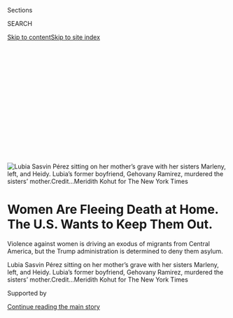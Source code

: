 <div id="app">

<div>

<div>

<div>

<div class="NYTAppHideMasthead css-ikk3s8 e1suatyy0">

<div class="section css-133zg39 e1suatyy2">

<div class="css-eph4ug er09x8g0">

<div class="css-6n7j50">

</div>

<span class="css-1dv1kvn">Sections</span>

<div class="css-10488qs">

<span class="css-1dv1kvn">SEARCH</span>

</div>

[Skip to content](#site-content)[Skip to site
index](#site-index)

</div>

<div class="css-10698na e1huz5gh0">

</div>

</div>

</div>

</div>

<div data-aria-hidden="false">

<div id="site-content" data-role="main">

<div>

<div class="css-1aor85t" style="opacity:0.000000001;z-index:-1;visibility:hidden">

<div class="css-1hqnpie">

<div class="css-epjblv">

<span class="css-17xtcya">[Americas](/section/world/americas)</span><span class="css-x15j1o">|</span><span class="css-fwqvlz">Women
Are Fleeing Death at Home. The U.S. Wants to Keep Them
Out.</span>

</div>

<div class="css-k008qs">

<div class="css-1iwv8en">

<span class="css-18z7m18"></span>

<div>

</div>

</div>

<span class="css-1n6z4y">https://nyti.ms/30adRro</span>

<div class="css-1705lsu">

<div class="css-4xjgmj">

<div class="css-4skfbu" data-role="toolbar" data-aria-label="Social Media Share buttons, Save button, and Comments Panel with current comment count" data-testid="share-tools">

  - 
  - 
  - 
  - 
    
    <div class="css-6n7j50">
    
    </div>

  - 
  - 

</div>

</div>

</div>

</div>

</div>

</div>

<div id="NYT_TOP_BANNER_REGION" class="css-11qgg8s">

</div>

<div id="fullBleedHeaderContent">

<div class="css-9fsmc8">

![<span class="css-16f3y1r e13ogyst0" data-aria-hidden="true">Lubia
Sasvin Pérez sitting on her mother’s grave with her sisters Marleny,
left, and Heidy. Lubia’s former boyfriend, Gehovany Ramirez, murdered
the sisters’
mother.</span><span class="css-cnj6d5 e1z0qqy90" itemprop="copyrightHolder"><span class="css-1ly73wi e1tej78p0">Credit...</span><span><span>Meridith
Kohut for The New York
Times</span></span></span>](https://static01.nyt.com/images/2019/08/19/world/19guatemala-a1/Guatemala-articleLarge.jpg?quality=75&auto=webp&disable=upscale)

</div>

<div class="css-1aqq9tq">

<div class="css-1vkm6nb ehdk2mb0">

# Women Are Fleeing Death at Home. The U.S. Wants to Keep Them Out.

</div>

Violence against women is driving an exodus of migrants from Central
America, but the Trump administration is determined to deny them asylum.

</div>

<div class="css-nwzfg5 e1gnum310">

<span class="css-1f9pvn2 americas">Lubia Sasvin Pérez sitting on her
mother’s grave with her sisters Marleny, left, and Heidy. Lubia’s former
boyfriend, Gehovany Ramirez, murdered the sisters’
mother.</span><span class="css-cnj6d5 e1z0qqy90" itemprop="copyrightHolder"><span class="css-1ly73wi e1tej78p0">Credit...</span><span><span>Meridith
Kohut for The New York Times</span></span></span>

</div>

<div id="sponsor-wrapper" class="css-1hyfx7x">

<div id="sponsor-slug" class="css-19vbshk">

Supported by

</div>

[Continue reading the main
story](#after-sponsor)

<div id="sponsor" class="ad sponsor-wrapper" style="text-align:center;height:100%;display:block">

</div>

<div id="after-sponsor">

</div>

</div>

<div class="css-1wx1auc e1gnum311">

<div class="css-18e8msd">

<div class="css-vp77d3 epjyd6m0">

<div class="css-1baulvz">

By [<span class="css-1baulvz last-byline" itemprop="name">Azam
Ahmed</span>](https://www.nytimes.com/by/azam-ahmed)

Photographs by
<span class="css-1baulvz last-byline" itemprop="name">Meridith Kohut and
Daniel Berehulak</span>

</div>

</div>

  - Aug. 18,
    2019

  - 
    
    <div class="css-4xjgmj">
    
    <div class="css-d8bdto" data-role="toolbar" data-aria-label="Social Media Share buttons, Save button, and Comments Panel with current comment count" data-testid="share-tools">
    
      - 
      - 
      - 
      - 
        
        <div class="css-6n7j50">
        
        </div>
    
      - 
      - 
    
    </div>
    
    </div>

</div>

<div class="css-tk9fsr">

[Leer en
español](https://www.nytimes.com/es/2019/08/19/espanol/america-latina/guatemala-migrantes-mujeres-violencia.html "Read in Spanish")

</div>

</div>

</div>

<div class="section meteredContent css-1r7ky0e" name="articleBody" itemprop="articleBody">

<div class="css-1fanzo5 StoryBodyCompanionColumn">

<div class="css-53u6y8">

JALAPA, Guatemala — They climbed the terraced hillside in single file,
their machetes tapping the stones along the darkened footpath.

Gehovany Ramirez, 17, led his brother and another accomplice to his
ex-girlfriend’s home. He struck the wooden door with his machete,
sending splinters into the air.

His girlfriend, Lubia Sasvin Pérez, had left him a month earlier,
fleeing his violent temper for her parents’ home here in southeast
Guatemala. Five months pregnant, her belly hanging from her tiny
16-year-old frame, she feared losing the child to his rage.

Lubia and her mother slipped outside and begged him to leave, she said.
They could smell the sour tang of alcohol on his breath. Unmoved, he
raised the blade and struck her mother in the head, killing her.

</div>

</div>

<div class="css-1fanzo5 StoryBodyCompanionColumn">

<div class="css-53u6y8">

Hearing a stifled scream, her father rushed outside. Lubia recalled
watching in horror as the other men set upon him, splitting his face and
leaving her parents splayed on the concrete floor.

For prosecutors, judges and even defense lawyers in Guatemala, the case
exemplifies the national scourge of domestic violence, motivated by a
deep-seated sense of ownership over women and their place in
relationships.

But instead of facing the harsher penalties meant to stop such crimes in
Guatemala, Gehovany received only four years in prison, a short sentence
even by the country’s lenient standard for minors. More than three years
later, now 21, he will be released next spring, perhaps sooner.

And far from being kept from the family he tore apart, under Guatemalan
law Gehovany has the right to visit his son upon release, according to
legal officials in Guatemala.

The prospect of his return shook the family so thoroughly that Lubia’s
father, who survived the attack, sold their home and used the money to
pay a smuggler to reach the United States. Now living outside of San
Francisco, he is pinning his hopes on winning asylum to safeguard his
family. They all are.

</div>

</div>

<div class="css-1fanzo5 StoryBodyCompanionColumn">

<div class="css-53u6y8">

But that seems more distant than ever. Two extraordinary legal decisions
**** by the Trump administration have struck at the core of asylum
claims rooted in domestic violence or threats against families like
Lubia’s — not only casting doubt on their case, but almost certainly on
thousands of others as well, immigration lawyers say.

“How can this be justice?” Lubia said before the family fled, sitting
under the portico where her mother was killed. “All I did was leave him
for beating me and he took my mother from us.”

“What kind of system protects him, and not me?” she said, gathering her
son in her lap.

</div>

</div>

<div class="css-79elbk" data-testid="photoviewer-wrapper">

<div class="css-z3e15g" data-testid="photoviewer-wrapper-hidden">

</div>

<div class="css-1a48zt4 ehw59r15" data-testid="photoviewer-children">

![<span class="css-16f3y1r e13ogyst0" data-aria-hidden="true">Lubia is
hoping for asylum in the United States, but her case faces significant
obstacles under the Trump
administration.</span><span class="css-cnj6d5 e1z0qqy90" itemprop="copyrightHolder"><span class="css-1ly73wi e1tej78p0">Credit...</span><span>Meridith
Kohut for The New York
Times</span></span>](https://static01.nyt.com/images/2019/08/19/world/19guatemala-JP3-SUB/17guatemala98-articleLarge.jpg?quality=75&auto=webp&disable=upscale)

</div>

</div>

<div class="css-1fanzo5 StoryBodyCompanionColumn">

<div class="css-53u6y8">

Their case offers a glimpse into the staggering number of Central
Americans fleeing violence and dysfunction — and the dogged fight the
Trump administration is waging to keep them out.

Across Latin America, [a murder epidemic is
underway](https://www.nytimes.com/interactive/2019/05/04/world/americas/honduras-gang-violence.html).
Most years, more than 100,000 people are killed, largely young men on
the periphery of broken societies, where gangs and cartels sometimes
take the place of the state.

The turmoil has forced millions to flee the region and seek refuge in
the United States, where they confront a system strained by record
demand and a bitter fight over whether to accept them.

But violence against women, and domestic violence in particular, is a
powerful and often overlooked factor in the migration crisis. Latin
America and the Caribbean are home to 14 of the 25 deadliest nations in
the world for women, according to available data collected by the Small
Arms Survey, which tracks violence globally.

</div>

</div>

<div class="css-1fanzo5 StoryBodyCompanionColumn">

<div class="css-53u6y8">

And Central America, the region where most of those seeking asylum in
the United States are fleeing, is at the heart of the crisis.

Here in Guatemala, the homicide rate for women is more than three times
the global average. In El Salvador, it is nearly six times. In Honduras,
it is one of the highest in the world — almost 12 times the global
average.

</div>

</div>

<div class="css-79elbk" data-testid="photoviewer-wrapper">

<div class="css-z3e15g" data-testid="photoviewer-wrapper-hidden">

</div>

<div class="css-1a48zt4 ehw59r15" data-testid="photoviewer-children">

<div class="css-1xdhyk6 erfvjey0">

<span class="css-1ly73wi e1tej78p0">Image</span>

<div class="css-zjzyr8">

<div data-testid="lazyimage-container" style="height:258.4222222222222px">

</div>

</div>

</div>

<span class="css-16f3y1r e13ogyst0" data-aria-hidden="true">Friends and
family mourning during the funeral procession for Cristina Yulisa
Godínez, 18, in Guatemala City. Ms. Godínez was murdered in her home in
May, where she was found hanging by her neck from the ceiling, her hands
bound with blue
rope. </span><span class="css-cnj6d5 e1z0qqy90" itemprop="copyrightHolder"><span class="css-1ly73wi e1tej78p0">Credit...</span><span>Meridith
Kohut for The New York
Times</span></span>

</div>

</div>

<div class="css-79elbk" data-testid="photoviewer-wrapper">

<div class="css-z3e15g" data-testid="photoviewer-wrapper-hidden">

</div>

<div class="css-1a48zt4 ehw59r15" data-testid="photoviewer-children">

<div class="css-1xdhyk6 erfvjey0">

<span class="css-1ly73wi e1tej78p0">Image</span>

<div class="css-zjzyr8">

<div data-testid="lazyimage-container" style="height:258.4222222222222px">

</div>

</div>

</div>

<span class="css-16f3y1r e13ogyst0" data-aria-hidden="true">Ms. Godínez
was killed in front of her 3-year-old son and her daughter, who was a
few months old. Her son told the police that a man came in, tied her up
and hanged her from the
ceiling.</span><span class="css-cnj6d5 e1z0qqy90" itemprop="copyrightHolder"><span class="css-1ly73wi e1tej78p0">Credit...</span><span>Meridith
Kohut for The New York Times</span></span>

</div>

</div>

<div class="css-1fanzo5 StoryBodyCompanionColumn">

<div class="css-53u6y8">

In the most violent pockets of Central America, the United Nations says,
the danger is like living in a war zone.

“Despite the risk associated with migration, it is still lower than the
risk of being killed at home,” said Angela Me, the chief of research and
trend analysis at the United Nations Office on Drugs and Crime.

The issue is so central to migration that former Attorney General Jeff
Sessions, eager to advance the Trump administration’s priority of
closing the southern border to migrants, [issued a decision last
year](https://www.nytimes.com/2018/06/11/us/politics/sessions-domestic-violence-asylum.html)
to try to halt victims of domestic violence, among other crimes, from
seeking asylum.

</div>

</div>

<div class="css-1fanzo5 StoryBodyCompanionColumn">

<div class="css-53u6y8">

To win asylum in the United States, applicants must show specific
grounds for their persecution back home, like their race, religion,
political affiliation or membership in a particular social group.
Lawyers have sometimes pushed successfully for women to qualify as a
social group because of the overwhelming violence they face, citing
[a 2014
case](https://www.nytimes.com/2014/08/30/us/victim-of-domestic-violence-in-guatemala-is-ruled-eligible-for-asylum-in-us.html)
in which a Guatemalan woman fleeing domestic violence was found to be
eligible to apply for asylum in the United States.

But Mr. Sessions overruled that precedent, questioning whether women —
in particular, women fleeing domestic violence — can be members of a
social group. The decision challenged what had become common practice in
asylum courts.

Then, last month, the new attorney general, William P. Barr, went
further. Breaking with decades of precedent, he [issued a
decision](https://www.nytimes.com/2019/07/29/world/americas/justice-department-asylum-families.html)making
it harder for families, like Lubia’s, to qualify as social groups also.

Violence against women in the region is so prevalent that 18 countries
have passed laws to protect them, creating a class of homicide known as
femicide, which adds tougher penalties and greater law enforcement
attention to the issue.

And yet, despite that broad effort, the new laws have failed to reduce
the killings of girls and women in the region, the United Nations says.

That reflects how deep the gender gap runs. For the new laws to make a
difference, experts say, they must go far beyond punishment to change
education, political discourse, social norms and basic family dynamics.

Though gangs and cartels in the region play a role in the violence, most
women are killed by lovers, family members, husbands or partners — men
angered by women acting independently, enraged by jealousy or, like
Gehovany, driven by a deeply ingrained sense of control over women’s
lives.

</div>

</div>

<div class="css-1fanzo5 StoryBodyCompanionColumn">

<div class="css-53u6y8">

“Men end up thinking they can dispose of women as they wish,” said
Adriana Quiñones, the United Nations Women’s country representative in
Guatemala.

A vast majority of female homicides in the region are never solved. In
Guatemala, only about 6 percent result in convictions, researchers say.
And in the rare occasions when they do, as in Lubia’s case, they are not
always prosecuted vigorously.

Even defense attorneys believe Gehovany should have been charged with
femicide, which would have put him in prison a couple of years longer.
The fact that he was not, some Guatemalan officials acknowledge,
underscores the many ways in which the nation’s legal system, even when
set up to protect women, continues to fail them.

In the courtroom, Lubia’s father, Romeo de Jesus Sasvin Dominguez, spoke
up just once.

It didn’t make sense, he told the judge, shaking his head. A long white
scar ran over the bridge of his nose, a relic of the attack. How could
the laws of Guatemala favor the man who killed his wife, who hurt his
daughter?

“We had a life together,” he told the judge, nearly in tears. “And he
came and took that away from us just because my daughter didn’t want to
be in an abusive relationship.”

“I just don’t understand,” he
said.

</div>

</div>

<div class="css-79elbk" data-testid="photoviewer-wrapper">

<div class="css-z3e15g" data-testid="photoviewer-wrapper-hidden">

</div>

<div class="css-1a48zt4 ehw59r15" data-testid="photoviewer-children">

<div class="css-1xdhyk6 erfvjey0">

<span class="css-1ly73wi e1tej78p0">Image</span>

<div class="css-zjzyr8">

<div data-testid="lazyimage-container" style="height:258.4222222222222px">

</div>

</div>

</div>

<span class="css-16f3y1r e13ogyst0" data-aria-hidden="true">Though
Jalapa has a lower homicide rate than other areas of Guatemala, the
region is still very dangerous for
women.</span><span class="css-cnj6d5 e1z0qqy90" itemprop="copyrightHolder"><span class="css-1ly73wi e1tej78p0">Credit...</span><span>Meridith
Kohut for The New York Times</span></span>

</div>

</div>

<div class="css-1fanzo5 StoryBodyCompanionColumn">

<div class="css-53u6y8">

## ‘It’s like our<span class="css-8l6xbc evw5hdy0"> </span>daily bread’

Lubia’s son crawled with purpose, clutching a toy truck he had just
relieved of its back wheel.

The family watched in grateful distraction. Years after the murder, they
still lived like prisoners, trapped between mourning and fear. A
rust-colored stain blotted the floor where Lubia’s mother died. The
dimpled doorjamb, hacked by the machete, had not been repaired. Lubia’s
three younger sisters refused even to set foot in the bedroom where they
hid during the attack.

</div>

</div>

<div class="css-1fanzo5 StoryBodyCompanionColumn">

<div class="css-53u6y8">

Santiago Ramirez, Gehovany’s brother, never went to prison, spared
because of a mental illness. Neighbors often saw him walking the village
streets.

Soon, Gehovany would be, too. The family worried the men would come
back, to finish what they started.

“There’s not much we can do,” said Mr. Sasvin Dominguez, sending Lubia’s
son on his way with the toy truck. “We don’t have the law in our hands.”

He had no money to move and owned nothing but the house, which the
family clung to but could hardly bear. His two sons lived in the United
States and had families of their own to support. He hadn’t seen them in
years.

“I’m raising my daughters on my own now, four of them,” he said.

He woke each morning at 3 a.m., hiking into the mountains to work as a
farm hand. The girls, whose high cheekbones and raven-colored hair
resembled their mother’s, no longer went to school. With the loss of her
income from selling knickknacks on the street, they couldn’t afford to
pay for it.

His youngest daughter especially loved classes: the routine, the books,
the chance to escape her circumscribed world. But even she had resigned
herself to voluntary confinement. The stares and whispers of classmates
— and the teasing of especially cruel ones — had grown unbearable. In
town, some residents openly blamed Lubia for what happened. Even her own
aunts did.

“There’s no justice here,” said Lubia, who added that she wanted to
share **** her story with the public for that very reason. Her father
did, too.

</div>

</div>

<div class="css-1fanzo5 StoryBodyCompanionColumn">

<div class="css-53u6y8">

In her area, Jalapa, a region of rippled hills, rutted roads and a
cowboy culture, men go around on horseback with holstered pistols, their
faces shaded by wide-brimmed hats. Though relatively peaceful for
Guatemala, with a lower homicide rate than most areas, it is very
dangerous for women.

Insulated from Guatemala’s larger cities, Jalapa is a concentrated
version of the gender inequality that fuels the femicide crisis, experts
say.

“It’s stark,” said Mynor Carrera, who served as dean of the Jalapa
campus of the nation’s largest university for 25 years. “The woman is
treated often like a child in the home. And violence against them is
accepted.”

Domestic abuse is the most common crime here. Of the several dozen
complaints the Jalapa authorities receive each week, about half involve
violence against women.

“It’s like our daily bread,” said Dora Elizabeth Monson, the prosecutor
for women’s issues in Jalapa. “Women receive it morning, afternoon and
night.”

At the courthouse, Judge Eduardo Alfonso Campos Paz maintains a docket
filled with such cases. The most striking part, he said, is that most
men struggle to understand what they’ve done wrong.

The problem is not easily erased by legislation or enforcement, he said,
because of a mind-set ingrained in boys early on and reinforced
throughout their lives.

</div>

</div>

<div class="css-1fanzo5 StoryBodyCompanionColumn">

<div class="css-53u6y8">

“When I was born, my mom or sister brought me food and drink,” the judge
said. “My sister cleaned up after me and washed my clothes. If I wanted
water, she would get up from wherever she was and get it for me.”

“We are molded to be served, and when that isn’t accomplished, the
violence begins,” he
said.

</div>

</div>

<div class="css-79elbk" data-testid="photoviewer-wrapper">

<div class="css-z3e15g" data-testid="photoviewer-wrapper-hidden">

</div>

<div class="css-1a48zt4 ehw59r15" data-testid="photoviewer-children">

<div class="css-1xdhyk6 erfvjey0">

<span class="css-1ly73wi e1tej78p0">Image</span>

<div class="css-zjzyr8">

<div data-testid="lazyimage-container" style="height:257.77777777777777px">

</div>

</div>

</div>

<span class="css-16f3y1r e13ogyst0" data-aria-hidden="true">A beauty
pageant for girls in the Jalapa region. From an early age, officials
say, girls are expected to be
subservient.</span><span class="css-cnj6d5 e1z0qqy90" itemprop="copyrightHolder"><span class="css-1ly73wi e1tej78p0">Credit...</span><span>Daniel
Berehulak for The New York
Times</span></span>

</div>

</div>

<div class="css-79elbk" data-testid="photoviewer-wrapper">

<div class="css-z3e15g" data-testid="photoviewer-wrapper-hidden">

</div>

<div class="css-1a48zt4 ehw59r15" data-testid="photoviewer-children">

<div class="css-1xdhyk6 erfvjey0">

<span class="css-1ly73wi e1tej78p0">Image</span>

<div class="css-zjzyr8">

<div data-testid="lazyimage-container" style="height:257.77777777777777px">

</div>

</div>

</div>

<span class="css-16f3y1r e13ogyst0" data-aria-hidden="true">The police
investigating the crime scene of a suspected killing of a woman in
Guatemala
City.</span><span class="css-cnj6d5 e1z0qqy90" itemprop="copyrightHolder"><span class="css-1ly73wi e1tej78p0">Credit...</span><span>Daniel
Berehulak for The New York Times</span></span>

</div>

</div>

<div class="css-1fanzo5 StoryBodyCompanionColumn">

<div class="css-53u6y8">

Across Guatemala, complaints of domestic violence have skyrocketed as
more women come forward to report abuse. Every week, it seems, a new,
gruesome case emerges in newspapers, of a woman tortured, mutilated or
dehumanized. It is an echo of the systematic rape and torture women
endured during the nation’s 36-year civil war, which left an indelible
mark on Guatemalan society.

But today, the countries with the highest rates of femicide in the
region, like Guatemala, also suffer the highest homicide rates overall —
often leaving the killing of women overlooked or dismissed as private
domestic matters, with few national implications.

The result is more disparity. While murders in Guatemala have dropped
remarkably over the last decade, there is a notable difference by
gender: Homicides of men have fallen by 57 percent, while killings of
women have declined more slowly, by about 39 percent, according to
government data.

“The policy is to investigate violence that has more political
interest,” said Jorge Granados, the head of the science and technology
department at Guatemala’s National Institute of Forensic Sciences. “The
public policy is simply not focused on the murder of women.”

</div>

</div>

<div class="css-1fanzo5 StoryBodyCompanionColumn">

<div class="css-53u6y8">

The femicide law required every region in the nation to install a
specialized court focused on violence against women. But more than a
decade later, only 13 of 22 are in operation.

“The abuse usually happens in the home, in a private context,” said
Evelyn Espinoza, the coordinator of the Observatory on Violence at
Diálogos, a Guatemalan research group. “And the state doesn’t involve
itself in the home.”

In Lubia’s case, she fell in love with Gehovany in the fast, unstoppable
way that teenagers do. By the time they moved in together, she was
already pregnant.

But Gehovany’s drinking, abuse and stultifying expectations quickly
became clear. He wanted her home at all times, even when he was out, she
said. He told her not to visit her family.

She knew Gehovany would consider her leaving a betrayal, especially
being pregnant with his child. She knew society might, too. But she had
to go, for the baby’s sake, and was relieved to be free of him.

Until the night of Nov. 1, 2015, at around 9 p.m., when he came to
reclaim her.

The New York Times tried to reach Gehovany, who fled after the killing
and later turned himself in. But because he was a minor at the time of
the murder, officials said, they could not arrange an interview or
comment on the case.

His oldest brother, Robert Ramirez, argued that Gehovany had acted in
self-defense and killed Lubia’s mother accidentally.

</div>

</div>

<div class="css-1fanzo5 StoryBodyCompanionColumn">

<div class="css-53u6y8">

Still, Mr. Ramirez defended his brother’s decision to confront Lubia’s
family that night, citing a widely held view of a woman’s place in
Jalapa.

“He was right to go back and try to claim her,” he said. “She shouldn’t
have left him.”

He looked toward his own house, etched into a clay hillside, a thread of
smoke from a small fire curling through the doorway.

“I’d never allow my wife to leave me,” he said.

## The smugglers’ road north

Mr. Sasvin Dominguez woke suddenly, startled by an idea.

He rushed to town in the dark, insects thrumming, a dense fog filling
the mountains. In a single day, it was all arranged. He would sell his
home and use the proceeds to flee to the United States.

The $6,500 was enough to buy passage for him and his youngest daughter,
then 12. Traveling with a young child was cheaper, and often meant
better treatment by American officials. At least, that’s what the
smuggler said.

He hoped to reach his sons in California. With luck, he could find work,
support the girls back home — and get asylum for the entire
family.

</div>

</div>

<div id="guatemala-journey" class="section interactive-content interactive-size-scoop css-bvtwvj" data-id="100000006666923">

## The Dominguez Family’s Journey

<div class="css-17ih8de interactive-body" data-sourceid="100000006666923">

<div id="g-journey-box" class="ai2html">

<div id="g-journey-Artboard_1" class="g-artboard" style="padding: 0 0 93.0809% 0;" data-aspect-ratio="1.074" data-min-width="720">

![](data:image/gif;base64,R0lGODlhCgAKAIAAAB8fHwAAACH5BAEAAAAALAAAAAAKAAoAAAIIhI+py+0PYysAOw==)

<div id="g-ai0-1" class="g-labels g-aiAbs g-aiPointText" style="top:12.5942%;margin-top:-19.4px;left:4.692%;width:87px;">

San

Francisco

</div>

<div id="g-ai0-2" class="g-labels g-aiAbs g-aiPointText" style="top:21.5292%;margin-top:-9.3px;left:54.2323%;margin-left:-61.5px;width:123px;">

UNITED
STATES

</div>

<div id="g-ai0-3" class="g-labels g-aiAbs g-aiPointText" style="top:54.6723%;margin-top:-19.4px;left:57.9601%;width:137px;">

Weslaco, Texas

Reynosa,
Mexico

</div>

<div id="g-ai0-4" class="g-labels g-aiAbs g-aiPointText" style="top:69.3548%;margin-top:-9.8px;right:51.8533%;width:147px;">

Querétaro,
Mexico

</div>

<div id="g-ai0-5" class="g-labels g-aiAbs g-aiPointText" style="top:77.7826%;margin-top:-9.3px;left:56.8927%;margin-left:-37px;width:74px;">

Mexico

</div>

<div id="g-ai0-6" class="g-labels g-aiAbs g-aiPointText" style="top:83.4527%;margin-top:-9.3px;left:75.0073%;margin-left:-51px;width:102px;">

Guatemala

</div>

<div id="g-ai0-7" class="g-labels g-aiAbs g-aiPointText" style="top:89.5279%;right:29.4317%;width:238px;">

Tapachula, Mexico

Ciudad Tecún Umán,
Guatemala

</div>

</div>

<div id="g-journey-Artboard_4" class="g-artboard" style="padding: 0 0 94.0939% 0;" data-aspect-ratio="1.063" data-min-width="460" data-max-width="719">

![](data:image/gif;base64,R0lGODlhCgAKAIAAAB8fHwAAACH5BAEAAAAALAAAAAAKAAoAAAIIhI+py+0PYysAOw==)

<div id="g-ai1-1" class="g-labels g-aiAbs g-aiPointText" style="bottom:84.2261%;left:4.8157%;width:74px;">

San

Francisco

</div>

<div id="g-ai1-2" class="g-labels g-aiAbs g-aiPointText" style="top:21.3081%;margin-top:-7.2px;left:55.3684%;margin-left:-51.5px;width:103px;">

UNITED
STATES

</div>

<div id="g-ai1-3" class="g-labels g-aiAbs g-aiPointText" style="bottom:45.2463%;left:56.0256%;width:115px;">

Weslaco, Texas

Reynosa,
Mexico

</div>

<div id="g-ai1-4" class="g-labels g-aiAbs g-aiPointText" style="bottom:29.812%;right:52.1374%;width:123px;">

Querétaro,
Mexico

</div>

<div id="g-ai1-5" class="g-labels g-aiAbs g-aiPointText" style="top:76.7568%;margin-top:-7.2px;left:56.7344%;margin-left:-32px;width:64px;">

Mexico

</div>

<div id="g-ai1-6" class="g-labels g-aiAbs g-aiPointText" style="top:81.1465%;margin-top:-7.2px;left:74.3265%;margin-left:-43px;width:86px;">

Guatemala

</div>

<div id="g-ai1-7" class="g-labels g-aiAbs g-aiPointText" style="top:88.256%;right:30.1182%;width:198px;">

Tapachula, Mexico

Ciudad Tecún Umán,
Guatemala

</div>

</div>

<div id="g-journey-Artboard_5" class="g-artboard" style="padding: 0 0 105.0895% 0;" data-aspect-ratio="0.952" data-min-width="300" data-max-width="459">

![](data:image/gif;base64,R0lGODlhCgAKAIAAAB8fHwAAACH5BAEAAAAALAAAAAAKAAoAAAIIhI+py+0PYysAOw==)

<div id="g-ai2-1" class="g-labels g-aiAbs g-aiPointText" style="bottom:84.8966%;left:4.9248%;width:74px;">

San

Francisco

</div>

<div id="g-ai2-2" class="g-labels g-aiAbs g-aiPointText" style="top:17.9875%;margin-top:-6.7px;left:56.2389%;margin-left:-48px;width:96px;">

UNITED
STATES

</div>

<div id="g-ai2-3" class="g-labels g-aiAbs g-aiPointText" style="bottom:50.8984%;left:57.7109%;width:115px;">

Weslaco, Texas

Reynosa,
Mexico

</div>

<div id="g-ai2-4" class="g-labels g-aiAbs g-aiPointText" style="top:53.5128%;margin-top:-6.7px;left:40.8645%;margin-left:-30px;width:60px;">

Mexico

</div>

<div id="g-ai2-5" class="g-labels g-aiAbs g-aiPointText" style="bottom:36.549%;right:52.0398%;width:123px;">

Querétaro,
Mexico

</div>

<div id="g-ai2-6" class="g-labels g-aiAbs g-aiPointText" style="top:72.8614%;margin-top:-6.7px;left:74.957%;margin-left:-40.5px;width:81px;">

Guatemala

</div>

<div id="g-ai2-7" class="g-labels g-aiAbs g-aiPointText" style="top:78.9803%;right:29.7657%;width:198px;">

Tapachula, Mexico

Ciudad Tecún Umán, Guatemala

</div>

</div>

</div>

</div>

Satellite imagery from NASA

By The New York Times

</div>

<div class="css-1fanzo5 StoryBodyCompanionColumn">

<div class="css-53u6y8">

A week later, in October of last year, he left with his daughter. A
guide crossed them into Mexico. Soon, they reached the side of a
highway, where a container truck sat idling. Inside, men, women and
children were packed tight, with hardly enough space to move.

</div>

</div>

<div class="css-1fanzo5 StoryBodyCompanionColumn">

<div class="css-53u6y8">

A dense heat filled the space, the sun baking the metal box as bodies
brushed against one another. They spent nearly three days in the
container before the first stop, he said.

The days went by in a blur, a log of images snatched from the fog of
exhaustion. An open hangar, grumbling with trucks. Rolling desert,
dotted by cactus. Sunlight glaring off the metal siding of a safe house.

They rode in at least five container trucks, as best they can remember.
Hunger chased them. Some days, they got half an apple. On others, they
got rice and beans. Sometimes they got nothing.

One night, they saw a man beaten unconscious for talking after the
smugglers told him to be quiet.

“I remember that moment,” said his daughter, whose name is being
withheld because she is still a minor. Her hands twisted at the memory.
“I felt terrified,” she said.

Days later, starved for food, water and fresh air, she passed out in a
container crammed with more than 200 migrants, her father holding her,
fanning her with whatever documents he had.

In early November, they arrived in the Mexican border town of Reynosa,
and were spirited into a safe house. After weeks on the road, they were
getting close.

</div>

</div>

<div class="css-1fanzo5 StoryBodyCompanionColumn">

<div class="css-53u6y8">

That day, the smugglers called one of Mr. Sasvin Dominguez’s sons,
demanding an extra $400 to ferry the two across the river to Texas. If
not, they would be tossed out of the safe house, left to the seething
violence of Reynosa.

Mr. Sasvin Dominguez’s son sent the money. Last-minute extortions have
come to be expected. A day later, they boarded a raft and entered the
United States.

They wandered the dense brush before they stumbled upon a border patrol
truck and turned themselves in.

Mr. Sasvin Dominguez said he and his daughter spent four days in Texas,
in a facility with no windows. The fluorescent glare of the overhead
lights continued day and night, troubling their sleep. It was cold. The
migrants called it the icebox.

When they were released in November, Mr. Sasvin Dominguez was fitted
with an ankle bracelet and instructed to check in with the immigration
authorities in San Francisco, where he could begin the long process of
applying for asylum.

His son bought them bus tickets and met them at the station. It was the
first time they had seen each other in seven years.

## California

On a sunny day in June, Mr. Sasvin Dominguez shuffled to a park, his
daughter riding in front, hunched over the bars of a pink bicycle meant
for a girl half her age. Behind him, his son and grandson tottered
along, hand in hand.

</div>

</div>

<div class="css-1fanzo5 StoryBodyCompanionColumn">

<div class="css-53u6y8">

They traversed a quintessential American landscape — bungalows perched
on tidy green yards, wide sidewalks shaded by soaring live oaks.

He and his daughter live in the family’s modest one-bedroom apartment,
now bursting at the seams. The trappings of suburban life fill the
backyard: toolboxes, wheelbarrows, recycling bins.

But Mr. Sasvin Dominguez remains suspended in the sadness and fear he
left behind in Guatemala. His other daughters are still trapped, and
there is no money to move them.

Besides, he says, the journey north, even if they could afford it, is
far too dangerous for three young women and a toddler to take on their
own. His only hope, he says, is asylum.

That could take years, he is told, if it happens at all. A heavy backlog
of cases is gumming up the courts. He does not even have a date yet for
his first
hearing.

</div>

</div>

<div class="css-79elbk" data-testid="photoviewer-wrapper">

<div class="css-z3e15g" data-testid="photoviewer-wrapper-hidden">

</div>

<div class="css-1a48zt4 ehw59r15" data-testid="photoviewer-children">

<div class="css-1xdhyk6 erfvjey0">

<span class="css-1ly73wi e1tej78p0">Image</span>

<div class="css-zjzyr8">

<div data-testid="lazyimage-container" style="height:257.77777777777777px">

</div>

</div>

</div>

<span class="css-16f3y1r e13ogyst0" data-aria-hidden="true">Romeo de
Jesus Sasvin Dominguez in the Bay Area, where he is seeking asylum for
his
family.</span><span class="css-cnj6d5 e1z0qqy90" itemprop="copyrightHolder"><span class="css-1ly73wi e1tej78p0">Credit...</span><span>Daniel
Berehulak for The New York Times</span></span>

</div>

</div>

<div class="css-1fanzo5 StoryBodyCompanionColumn">

<div class="css-53u6y8">

In the meantime, he lives in self-imposed austerity, scared to embrace
his new life, as if doing so might belittle the danger his daughters
still face.

</div>

</div>

<div class="css-1fanzo5 StoryBodyCompanionColumn">

<div class="css-53u6y8">

In the park, families cooked out and blasted reggaeton. His daughter
play-fought with her nephew, who never tired, no matter how many
handfuls of grass she stuffed down his shirt, or how many times he
retreated in tears.

She has found a better rhythm in their new life. In June, she finished
sixth grade at the local school, which she loves. Her older brother
keeps the graduation certificate on the small dining table.

She has dyed the tips of her hair purple, a style she’s grown fond of.
Her face often falls back into the wide smile of the past, when her
mother enrolled her in local beauty contests.

But she grows stormy and unpredictable at times, refusing to speak. She
misses her mother. Her sisters, too.

Stuck in Guatemala, Lubia and her two other sisters moved into a small
apartment, where they share a single bed. A portrait of their mother
hangs on the wall.

They all work now, making tortillas in town. But they go straight home
after, to avoid being spotted. Not long ago, Lubia ran into Gehovany’s
mother.

Life for the sisters is measured in micro-improvements, pockets of air
in the stifling fear. They are scarcely more than children themselves,
raising children alone. Lubia’s 18-year-old sister now has an infant of
her own.

</div>

</div>

<div class="css-1fanzo5 StoryBodyCompanionColumn">

<div class="css-53u6y8">

They sometimes visit their mother’s grave, a green concrete box
surrounded by paddle-shaped cactus.

“We are left here with nothing,” Lubia said.

She still bears the stigma of what happened. Neighbors, men and women
alike, continue to blame her for her mother’s death. It doesn’t surprise
her anymore. Now 20, she says she understands that women almost always
bear the blame for problems at home.

She worries about the world her son will grow up in, what she can teach
him and what he will ultimately come to believe. One day, she will tell
him about his father, she says, but not now, or anytime soon.

By then, she hopes to be in the United States, free of the poverty,
violence and suffocating confines for women in Guatemala.

“Here in Guatemala,” she said, “justice only exists in the law. Not in
reality.”

</div>

</div>

<div>

</div>

<div class="css-1fanzo5 StoryBodyCompanionColumn">

<div class="css-53u6y8">

*Meridith Kohut<span class="css-8l6xbc evw5hdy0"> </span>in Jalapa,
Guatemala and Paulina Villegas in Mexico City contributed reporting.*

</div>

</div>

</div>

<div>

</div>

<div>

</div>

<div>

</div>

<div>

<div id="bottom-wrapper" class="css-1ede5it">

<div id="bottom-slug" class="css-l9onyx">

Advertisement

</div>

[Continue reading the main
story](#after-bottom)

<div id="bottom" class="ad bottom-wrapper" style="text-align:center;height:100%;display:block;min-height:90px">

</div>

<div id="after-bottom">

</div>

</div>

</div>

</div>

</div>

## Site Index

<div>

</div>

## Site Information Navigation

  - [© <span>2020</span> <span>The New York Times
    Company</span>](https://help.nytimes.com/hc/en-us/articles/115014792127-Copyright-notice)

<!-- end list -->

  - [NYTCo](https://www.nytco.com/)
  - [Contact
    Us](https://help.nytimes.com/hc/en-us/articles/115015385887-Contact-Us)
  - [Work with us](https://www.nytco.com/careers/)
  - [Advertise](https://nytmediakit.com/)
  - [T Brand Studio](http://www.tbrandstudio.com/)
  - [Your Ad
    Choices](https://www.nytimes.com/privacy/cookie-policy#how-do-i-manage-trackers)
  - [Privacy](https://www.nytimes.com/privacy)
  - [Terms of
    Service](https://help.nytimes.com/hc/en-us/articles/115014893428-Terms-of-service)
  - [Terms of
    Sale](https://help.nytimes.com/hc/en-us/articles/115014893968-Terms-of-sale)
  - [Site
    Map](https://spiderbites.nytimes.com)
  - [Help](https://help.nytimes.com/hc/en-us)
  - [Subscriptions](https://www.nytimes.com/subscription?campaignId=37WXW)

</div>

</div>

</div>

</div>
